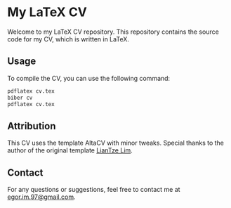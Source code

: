 # My LaTeX CV

Welcome to my LaTeX CV repository. This repository contains the source code for my CV, which is written in LaTeX.

## Usage

To compile the CV, you can use the following command:

```sh
pdflatex cv.tex
biber cv
pdflatex cv.tex
```

## Attribution

This CV uses the template AltaCV with minor tweaks. Special thanks to the author of the original template [LianTze Lim](https://github.com/liantze).

## Contact

For any questions or suggestions, feel free to contact me at [egor.im.97@gmail.com](mailto:egor.im.97@gmail.com).
